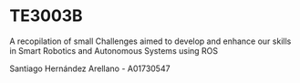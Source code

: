 # TE3003B
A recopilation of small Challenges aimed to develop and enhance our skills in Smart Robotics and Autonomous Systems using ROS

Santiago Hernández Arellano - A01730547
